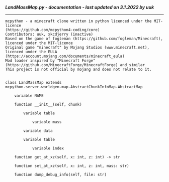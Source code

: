 ***LandMassMap.py - documentation - last updated on 3.1.2022 by uuk***
___

    mcpython - a minecraft clone written in python licenced under the MIT-licence 
    (https://github.com/mcpython4-coding/core)
    Contributors: uuk, xkcdjerry (inactive)
    Based on the game of fogleman (https://github.com/fogleman/Minecraft), licenced under the MIT-licence
    Original game "minecraft" by Mojang Studios (www.minecraft.net), licenced under the EULA
    (https://account.mojang.com/documents/minecraft_eula)
    Mod loader inspired by "Minecraft Forge" (https://github.com/MinecraftForge/MinecraftForge) and similar
    This project is not official by mojang and does not relate to it.


    class LandMassMap extends mcpython.server.worldgen.map.AbstractChunkInfoMap.AbstractMap

        variable NAME

        function __init__(self, chunk)

            variable table

                variable mass

            variable data

            variable table

                variable index

        function get_at_xz(self, x: int, z: int) -> str

        function set_at_xz(self, x: int, z: int, mass: str)

        function dump_debug_info(self, file: str)